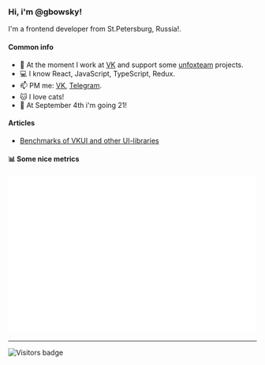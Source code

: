### Hi, i'm @gbowsky!
I'm a frontend developer from St.Petersburg, Russia!.
#### Common info 
- 📱  At the moment I work at [VK](https://github.com/VKCOM/) and support some [unfoxteam](https://unfox.team) projects.
- 💻  I know React, JavaScript, TypeScript, Redux.
- 📫  PM me: [VK](https://vk.com/ut), [Telegram](https://t.me/gbowsky).
- 🐱  I love cats!
- 🍕  At September 4th i'm going 21!
#### Articles
- [Benchmarks of VKUI and other UI-libraries](https://habr.com/ru/company/vk/blog/558996/)
#### 📊 Some nice metrics
![Metrics](https://github.com/gbowsky/gbowsky/blob/master/github-metrics.svg)

---

![Visitors badge](http://visitor-badge-reloaded.herokuapp.com/badge?page_id=gbowsky)
